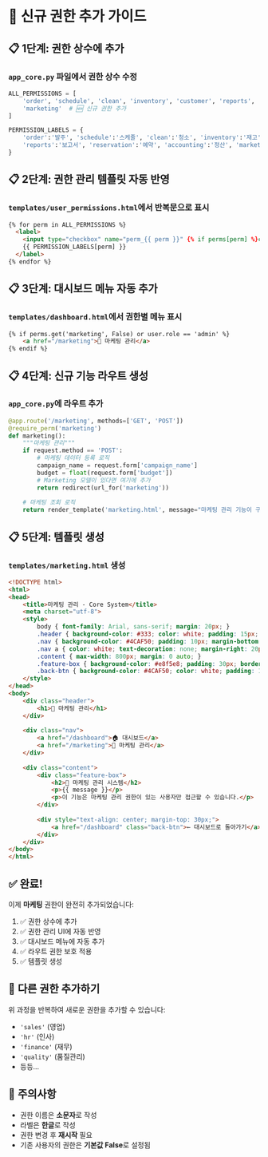 # 🔧 신규 권한 추가 가이드

## 📋 1단계: 권한 상수에 추가

### `app_core.py` 파일에서 권한 상수 수정

```python
ALL_PERMISSIONS = [
    'order', 'schedule', 'clean', 'inventory', 'customer', 'reports', 'reservation', 'accounting',
    'marketing'  # 🆕 신규 권한 추가
]

PERMISSION_LABELS = {
    'order':'발주', 'schedule':'스케줄', 'clean':'청소', 'inventory':'재고', 'customer':'고객',
    'reports':'보고서', 'reservation':'예약', 'accounting':'정산', 'marketing':'마케팅'  # 🆕 라벨 추가
}
```

## 📋 2단계: 권한 관리 템플릿 자동 반영

### `templates/user_permissions.html`에서 반복문으로 표시

```html
{% for perm in ALL_PERMISSIONS %}
  <label>
    <input type="checkbox" name="perm_{{ perm }}" {% if perms[perm] %}checked{% endif %}>
    {{ PERMISSION_LABELS[perm] }}
  </label>
{% endfor %}
```

## 📋 3단계: 대시보드 메뉴 자동 추가

### `templates/dashboard.html`에서 권한별 메뉴 표시

```html
{% if perms.get('marketing', False) or user.role == 'admin' %}
    <a href="/marketing">📢 마케팅 관리</a>
{% endif %}
```

## 📋 4단계: 신규 기능 라우트 생성

### `app_core.py`에 라우트 추가

```python
@app.route('/marketing', methods=['GET', 'POST'])
@require_perm('marketing')
def marketing():
    """마케팅 관리"""
    if request.method == 'POST':
        # 마케팅 데이터 등록 로직
        campaign_name = request.form['campaign_name']
        budget = float(request.form['budget'])
        # Marketing 모델이 있다면 여기에 추가
        return redirect(url_for('marketing'))
    
    # 마케팅 조회 로직
    return render_template('marketing.html', message="마케팅 관리 기능이 구현되었습니다!")
```

## 📋 5단계: 템플릿 생성

### `templates/marketing.html` 생성

```html
<!DOCTYPE html>
<html>
<head>
    <title>마케팅 관리 - Core System</title>
    <meta charset="utf-8">
    <style>
        body { font-family: Arial, sans-serif; margin: 20px; }
        .header { background-color: #333; color: white; padding: 15px; margin-bottom: 20px; }
        .nav { background-color: #4CAF50; padding: 10px; margin-bottom: 20px; }
        .nav a { color: white; text-decoration: none; margin-right: 20px; padding: 8px 16px; border-radius: 5px; }
        .content { max-width: 800px; margin: 0 auto; }
        .feature-box { background-color: #e8f5e8; padding: 30px; border-radius: 10px; text-align: center; margin: 20px 0; }
        .back-btn { background-color: #4CAF50; color: white; padding: 10px 20px; text-decoration: none; border-radius: 5px; }
    </style>
</head>
<body>
    <div class="header">
        <h1>📢 마케팅 관리</h1>
    </div>
    
    <div class="nav">
        <a href="/dashboard">🏠 대시보드</a>
        <a href="/marketing">📢 마케팅 관리</a>
    </div>
    
    <div class="content">
        <div class="feature-box">
            <h2>🎯 마케팅 관리 시스템</h2>
            <p>{{ message }}</p>
            <p>이 기능은 마케팅 관리 권한이 있는 사용자만 접근할 수 있습니다.</p>
        </div>
        
        <div style="text-align: center; margin-top: 30px;">
            <a href="/dashboard" class="back-btn">← 대시보드로 돌아가기</a>
        </div>
    </div>
</body>
</html>
```

## ✅ 완료!

이제 **마케팅** 권한이 완전히 추가되었습니다:

1. ✅ 권한 상수에 추가
2. ✅ 권한 관리 UI에 자동 반영
3. ✅ 대시보드 메뉴에 자동 추가
4. ✅ 라우트 권한 보호 적용
5. ✅ 템플릿 생성

## 🔄 다른 권한 추가하기

위 과정을 반복하여 새로운 권한을 추가할 수 있습니다:

- `'sales'` (영업)
- `'hr'` (인사)
- `'finance'` (재무)
- `'quality'` (품질관리)
- 등등...

## 📝 주의사항

- 권한 이름은 **소문자**로 작성
- 라벨은 **한글**로 작성
- 권한 변경 후 **재시작** 필요
- 기존 사용자의 권한은 **기본값 False**로 설정됨 